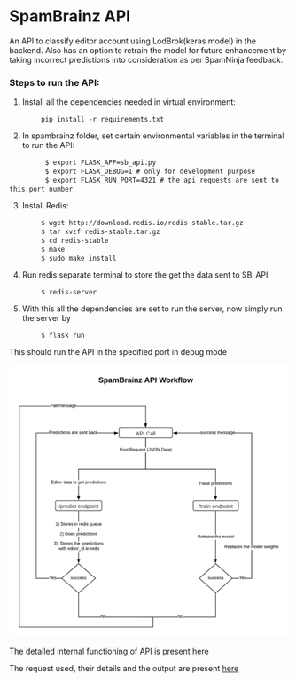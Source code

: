 # SpamBrainz API
An API to classify editor account using LodBrok(keras model) in the backend. Also has an option to retrain the model for future enhancement by taking incorrect predictions into consideration as per SpamNinja feedback.

### Steps to run the API: 

1) Install all the dependencies needed in virtual environment: 

```
        pip install -r requirements.txt
```
2) In spambrainz folder, set certain environmental variables in the terminal to run the API:
```
         $ export FLASK_APP=sb_api.py
         $ export FLASK_DEBUG=1 # only for development purpose
         $ export FLASK_RUN_PORT=4321 # the api requests are sent to this port number
```

3) Install Redis: 
```
        $ wget http://download.redis.io/redis-stable.tar.gz
        $ tar xvzf redis-stable.tar.gz
        $ cd redis-stable
        $ make
        $ sudo make install
```
4) Run redis separate terminal to store the get the data sent to SB_API
```  
        $ redis-server 
```

5) With this all the dependencies are set to run the server, now simply run the server by
```  
        $ flask run
```

This should run the API in the specified port in debug mode



![](spambrainz/static/images/sb_api_working.png)

The detailed internal functioning of API is present [here](spambrainz/app/README.md)

The request used, their details and the output are present [here](spambrainz/README.md)